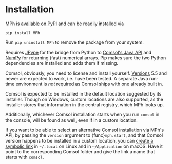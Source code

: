 ﻿# Installation

MPh is [available on PyPI] and can be readily installed via
```
pip install MPh
```

Run `pip uninstall MPh` to remove the package from your system.

Requires [JPype] for the bridge from Python to [Comsol's Java API]
and [NumPy] for returning (fast) numerical arrays. Pip makes sure the
two Python dependencies are installed and adds them if missing.

Comsol, obviously, you need to license and install yourself. [Versions]
5.5 and newer are expected to work, i.e. have been tested. A separate
Java run-time environment is *not* required as Comsol ships with one
already built in.

Comsol is expected to be installed in the default location suggested by
its installer. Though on Windows, custom locations are also supported,
as the installer stores that information in the central registry, which
MPh looks up.

Additionally, whichever Comsol installation starts when you run `comsol`
in the console, will be found as well, even if in a custom location.

If you want to be able to select an alternative Comsol installation via
MPh's API, by passing the `version` argument to {func}`mph.start`, and
that Comsol version happens to be installed in a custom location, you
can [create a symbolic link] in `~/.local` on Linux and in
`~/Application` on macOS. Have it point to the corresponding Comsol
folder and give the link a name that starts with `comsol`.


[available on PyPI]:      https://pypi.python.org/pypi/mph
[JPype]:                  https://jpype.readthedocs.io
[Comsol's Java API]:      https://comsol.com/documentation/COMSOL_ProgrammingReferenceManual.pdf
[NumPy]:                  https://numpy.org
[Versions]:               https://www.comsol.com/release-history
[create a symbolic link]: https://www.howtogeek.com/287014

